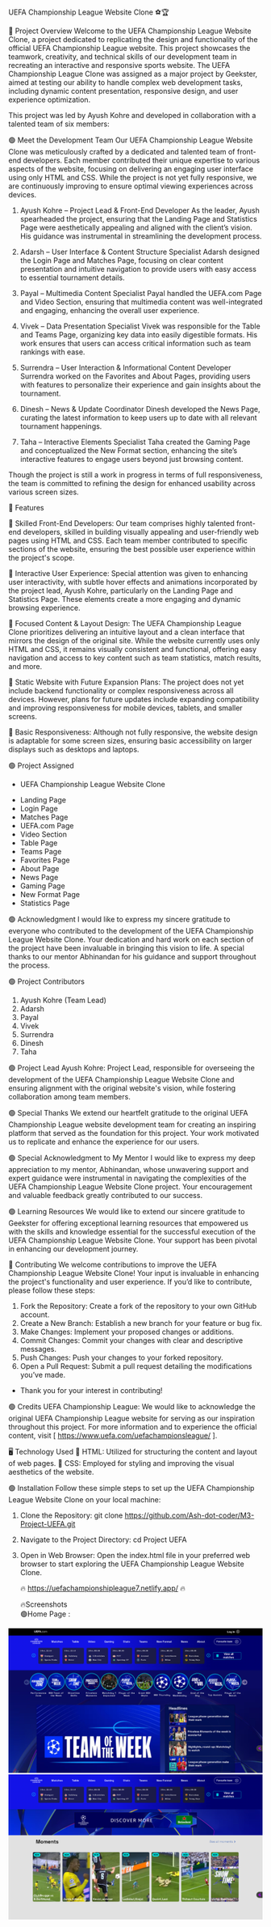 UEFA Championship League Website Clone ⚽️🏆

🎯 Project Overview
Welcome to the UEFA Championship League Website Clone, a project dedicated to replicating the design and functionality of the official UEFA Championship League website. This project showcases the teamwork, creativity, and technical skills of our development team in recreating an interactive and responsive sports website.
The UEFA Championship League Clone was assigned as a major project by Geekster, aimed at testing our ability to handle complex web development tasks, including dynamic content presentation, responsive design, and user experience optimization.

This project was led by Ayush Kohre and developed in collaboration with a talented team of six members:

🟢 Meet the Development Team 
Our UEFA Championship League Website Clone was meticulously crafted by a dedicated and talented team of front-end developers. Each member contributed their unique expertise to various aspects of the website, focusing on delivering an engaging user interface using only HTML and CSS. While the project is not yet fully responsive, we are continuously improving to ensure optimal viewing experiences across devices.

1. Ayush Kohre – Project Lead & Front-End Developer
As the leader, Ayush spearheaded the project, ensuring that the Landing Page and Statistics Page were aesthetically appealing and aligned with the client’s vision. His guidance was instrumental in streamlining the development process.

2. Adarsh – User Interface & Content Structure Specialist
Adarsh designed the Login Page and Matches Page, focusing on clear content presentation and intuitive navigation to provide users with easy access to essential tournament details.

3. Payal – Multimedia Content Specialist
Payal handled the UEFA.com Page and Video Section, ensuring that multimedia content was well-integrated and engaging, enhancing the overall user experience.

4. Vivek – Data Presentation Specialist
Vivek was responsible for the Table and Teams Page, organizing key data into easily digestible formats. His work ensures that users can access critical information such as team rankings with ease.

5. Surrendra – User Interaction & Informational Content Developer
Surrendra worked on the Favorites and About Pages, providing users with features to personalize their experience and gain insights about the tournament.

6. Dinesh – News & Update Coordinator
Dinesh developed the News Page, curating the latest information to keep users up to date with all relevant tournament happenings.

7. Taha – Interactive Elements Specialist
Taha created the Gaming Page and conceptualized the New Format section, enhancing the site’s interactive features to engage users beyond just browsing content.

Though the project is still a work in progress in terms of full responsiveness, the team is committed to refining the design for enhanced usability across various screen sizes.


🚀 Features

📌 Skilled Front-End Developers: Our team comprises highly talented front-end developers, skilled in building visually appealing and user-friendly web pages using HTML and CSS. Each team member contributed to specific sections of the website, ensuring the best possible user experience within the project's scope.

📌 Interactive User Experience: Special attention was given to enhancing user interactivity, with subtle hover effects and animations incorporated by the project lead, Ayush Kohre, particularly on the Landing Page and Statistics Page. These elements create a more engaging and dynamic browsing experience.

📌 Focused Content & Layout Design: The UEFA Championship League Clone prioritizes delivering an intuitive layout and a clean interface that mirrors the design of the original site. While the website currently uses only HTML and CSS, it remains visually consistent and functional, offering easy navigation and access to key content such as team statistics, match results, and more.

📌 Static Website with Future Expansion Plans: The project does not yet include backend functionality or complex responsiveness across all devices. However, plans for future updates include expanding compatibility and improving responsiveness for mobile devices, tablets, and smaller screens.

📌 Basic Responsiveness: Although not fully responsive, the website design is adaptable for some screen sizes, ensuring basic accessibility on larger displays such as desktops and laptops.

🟢 Project Assigned
- UEFA Championship League Website Clone

* Landing Page
* Login Page
* Matches Page
* UEFA.com Page
* Video Section
* Table Page
* Teams Page
* Favorites Page
* About Page
* News Page
* Gaming Page
* New Format Page
* Statistics Page

🟢 Acknowledgment
I would like to express my sincere gratitude to everyone who contributed to the development of the UEFA Championship League Website Clone. Your dedication and hard work on each section of the project have been invaluable in bringing this vision to life. A special thanks to our mentor Abhinandan for his guidance and support throughout the process.

🟢 Project Contributors
1. Ayush Kohre (Team Lead)
2. Adarsh
3. Payal
4. Vivek
5. Surrendra
6. Dinesh
7. Taha
   
🟢 Project Lead
Ayush Kohre: Project Lead, responsible for overseeing the development of the UEFA Championship League Website Clone and ensuring alignment with the original website's vision, while fostering collaboration among team members.

🟢 Special Thanks
We extend our heartfelt gratitude to the original UEFA Championship League website development team for creating an inspiring platform that served as the foundation for this project. Your work motivated us to replicate and enhance the experience for our users.

🟢 Special Acknowledgment to My Mentor
I would like to express my deep appreciation to my mentor, Abhinandan, whose unwavering support and expert guidance were instrumental in navigating the complexities of the UEFA Championship League Website Clone project. Your encouragement and valuable feedback greatly contributed to our success.

🟢 Learning Resources
We would like to extend our sincere gratitude to Geekster for offering exceptional learning resources that empowered us with the skills and knowledge essential for the successful execution of the UEFA Championship League Website Clone. Your support has been pivotal in enhancing our development journey.

🎯 Contributing
We welcome contributions to improve the UEFA Championship League Website Clone! Your input is invaluable in enhancing the project's functionality and user experience. If you’d like to contribute, please follow these steps:

1. Fork the Repository: Create a fork of the repository to your own GitHub account.
2. Create a New Branch: Establish a new branch for your feature or bug fix.
3. Make Changes: Implement your proposed changes or additions.
4. Commit Changes: Commit your changes with clear and descriptive messages.
5. Push Changes: Push your changes to your forked repository.
6. Open a Pull Request: Submit a pull request detailing the modifications you’ve made.
* Thank you for your interest in contributing!
  
🟢 Credits
UEFA Championship League: We would like to acknowledge the original UEFA Championship League website for serving as our inspiration throughout this project. For more information and to experience the official content, visit [ https://www.uefa.com/uefachampionsleague/ ].

🖥️ Technology Used
📌 HTML: Utilized for structuring the content and layout of web pages.
📌 CSS: Employed for styling and improving the visual aesthetics of the website.

🟢 Installation
Follow these simple steps to set up the UEFA Championship League Website Clone on your local machine:

1. Clone the Repository:
   git clone https://github.com/Ash-dot-coder/M3-Project-UEFA.git
2. Navigate to the Project Directory:
   cd Project UEFA
3. Open in Web Browser:
   Open the index.html file in your preferred web browser to start exploring the UEFA Championship League Website Clone.

    🔥 https://uefachampionshipleague7.netlify.app/  🔥

    🔥Screenshots    
    🟢Home Page :

![Home Page](./Project-Screenshots/Home-page/h1.png)
![Home Page.2](./Project-Screenshots/Home-page/h2.png)